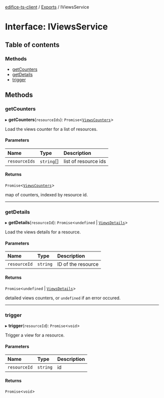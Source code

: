 [edifice-ts-client](../README.md) / [Exports](../modules.md) / IViewsService

# Interface: IViewsService

## Table of contents

### Methods

- [getCounters](IViewsService.md#getcounters)
- [getDetails](IViewsService.md#getdetails)
- [trigger](IViewsService.md#trigger)

## Methods

### getCounters

▸ **getCounters**(`resourceIds`): `Promise`\<[`ViewsCounters`](../modules.md#viewscounters)\>

Load the views counter for a list of resources.

#### Parameters

| Name | Type | Description |
| :------ | :------ | :------ |
| `resourceIds` | `string`[] | list of resource ids |

#### Returns

`Promise`\<[`ViewsCounters`](../modules.md#viewscounters)\>

map of counters, indexed by resource id.

___

### getDetails

▸ **getDetails**(`resourceId`): `Promise`\<`undefined` \| [`ViewsDetails`](ViewsDetails.md)\>

Load the views details for a resource.

#### Parameters

| Name | Type | Description |
| :------ | :------ | :------ |
| `resourceId` | `string` | ID of the resource |

#### Returns

`Promise`\<`undefined` \| [`ViewsDetails`](ViewsDetails.md)\>

detailed views counters, or `undefined` if an error occured.

___

### trigger

▸ **trigger**(`resourceId`): `Promise`\<`void`\>

Trigger a view for a resource.

#### Parameters

| Name | Type | Description |
| :------ | :------ | :------ |
| `resourceId` | `string` | id |

#### Returns

`Promise`\<`void`\>
